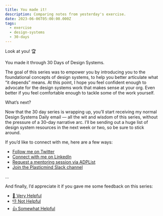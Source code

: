 ```yaml
---
title: You made it!
description: Comparing notes from yesterday's exercise.
date: 2023-06-06T05:00:00.000Z
tags:
  - exercise
  - design-systems
  - 30-days
---
```


Look at you! 🏆 

You made it through 30 Days of Design Systems.

The goal of this series was to empower you by introducing you to the foundational concepts of design systems, to help you better articulate what “it depends” means. At this point, I hope you feel confident enough to advocate for the design systems work that makes sense at your org. Even better if you feel comfortable enough to tackle some of the work yourself.

What’s next?

Now that the 30 day series is wrapping up, you’ll start receiving my normal Design Systems Daily email — all the wit and wisdom of this series, without the pressure of a 30-day narrative arc. I’ll be sending out a huge list of design system resources in the next week or two, so be sure to stick around.

If you’d like to connect with me, here are a few ways:

- [Follow me on Twitter](https://twitter.com/plasticmind/)
- [Connect with me on LinkedIn](https://www.linkedin.com/in/plasticmind/)
- [Request a mentoring session via ADPList](https://adplist.org/mentors/jesse-gardner)
- [Join the Plasticmind Slack channel](https://join.slack.com/t/plasticmind/shared_invite/zt-1wtdaqwsi-8K1WiEbf8lpEoE6oTl22IA)

…

And finally, I’d appreciate it if you gave me some feedback on this series:

- [🎉 Very Helpful](https://airtable.com/shrFHInhRv5OmoVql?prefill_rating=Very%20Helpful)
- [👎 Not Helpful](https://airtable.com/shrFHInhRv5OmoVql?prefill_rating=Not%20Helpful)  
- [👍 Somewhat Helpful](https://airtable.com/shrFHInhRv5OmoVql?prefill_rating=Somewhat%20Helpful)